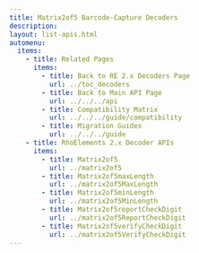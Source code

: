 ```yaml
---
title: Matrix2of5 Barcode-Capture Decoders
description: 
layout: list-apis.html
automenu:
  items:
    - title: Related Pages
      items:
        - title: Back to RE 2.x Decoders Page
          url: ../toc_decoders
        - title: Back to Main API Page
          url: ../../../api
        - title: Compatibility Matrix
          url: ../../../guide/compatibility
        - title: Migration Guides
          url: ../../../guide
    - title: RhoElements 2.x Decoder APIs
      items:
        - title: Matrix2of5
          url: ../matrix2of5
        - title: Matrix2of5maxLength
          url: ../matrix2of5MaxLength
        - title: Matrix2of5minLength
          url: ../matrix2of5MinLength
        - title: Matrix2of5reportCheckDigit
          url: ../matrix2of5ReportCheckDigit
        - title: Matrix2of5verifyCheckDigit
          url: ../matrix2of5VerifyCheckDigit
---
```

